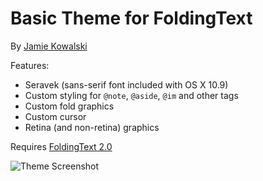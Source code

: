 # Basic Theme for FoldingText

By [Jamie Kowalski](https://github.com/jamiekowalski)

Features:

- Seravek (sans-serif font included with OS X 10.9)
- Custom styling for `@note`, `@aside`, `@im` and other tags
- Custom fold graphics
- Custom cursor
- Retina (and non-retina) graphics

Requires [FoldingText 2.0](http://support.foldingtext.com/discussions/development-versions/)

![Theme Screenshot](assets/theme_screenshot.png?raw=true)
